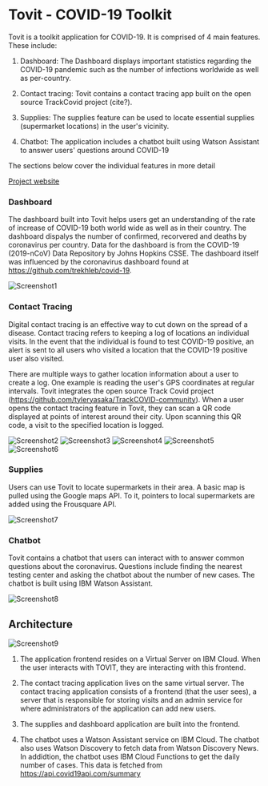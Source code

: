 # Tovit - COVID-19 Toolkit

Tovit is a toolkit application for COVID-19. It is comprised of 4 main features. These include:

1. Dashboard:  The Dashboard displays important statistics regarding the COVID-19 pandemic such as the number of infections worldwide as well as per-country. 

2. Contact tracing: Tovit contains a contact tracing app built on the open source TrackCovid project (cite?). 

3. Supplies: The supplies feature can be used to locate essential supplies (supermarket locations) in the user's vicinity.

4. Chatbot: The application includes a chatbot built using Watson Assistant to answer users' questions around COVID-19

The sections below cover the individual features in more detail

[Project website](https://github.ibm.com/Mridul-Bhandari/Tovit)

### Dashboard

The dashboard built into Tovit helps users get an understanding of the rate of increase of COVID-19 both world wide as well as in their country. The dashboard dispalys the number of confirmed, recorvered and deaths by coronavirus per country. Data for the dashboard is from the COVID-19 (2019-nCoV) Data Repository by Johns Hopkins CSSE. The dashboard itself was influenced by the coronavirus dashboard found at https://github.com/trekhleb/covid-19.

![Screenshot1](media/sc4.png)

### Contact Tracing

Digital contact tracing is an effective way to cut down on the spread of a disease. Contact tracing refers to keeping a log of locations an individual visits. In the event that the individual is found to test COVID-19 positive, an alert is sent to all users who visited a location that the COVID-19 positive user also visited. 

There are multiple ways to gather location information about a user to create a log. One example is reading the user's GPS coordinates at regular intervals. Tovit integrates the open source Track Covid project (https://github.com/tyleryasaka/TrackCOVID-community). When a user opens the contact tracing feature in Tovit, they can scan a QR code displayed at points of interest around their city. Upon scanning this QR code, a visit to the specified location is logged.  

![Screenshot2](media/sc3.png)
![Screenshot3](media/sc3a.png)
![Screenshot4](media/sc3b.png)
![Screenshot5](media/sc3c.png)
![Screenshot6](media/sc3d.png)

### Supplies

Users can use Tovit to locate supermarkets in their area. A basic map is pulled using the Google maps API. To it, pointers to local supermarkets are added using the Frousquare API.

![Screenshot7](media/sc2.png)

### Chatbot

Tovit contains a chatbot that users can interact with to answer common questions about the coronavirus. Questions include finding the nearest testing center and asking the chatbot about the number of new cases. The chatbot is built using IBM Watson Assistant. 

![Screenshot8](media/sc1.png)

## Architecture

![Screenshot9](media/TOVITArch.png)

1. The application frontend resides on a Virtual Server on IBM Cloud. When the user interacts with TOVIT, they are interacting with this frontend.

2. The contact tracing application lives on the same virtual server. The contact tracing application consists of a frontend (that the user sees), a server that is responsible for storing visits and an admin service for where administrators of the application can add new users.

3. The supplies and dashboard application are built into the frontend.

4. The chatbot uses a Watson Assistant service on IBM Cloud. The chatbot also uses Watson Discovery to fetch data from Watson Discovery News. In addidtion, the chatbot uses IBM Cloud Functions to get the daily number of cases. This data is fetched from https://api.covid19api.com/summary



